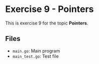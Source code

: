 # Exercise 9 - Pointers

This is exercise 9 for the topic **Pointers**.

## Files
- `main.go`: Main program
- `main_test.go`: Test file
